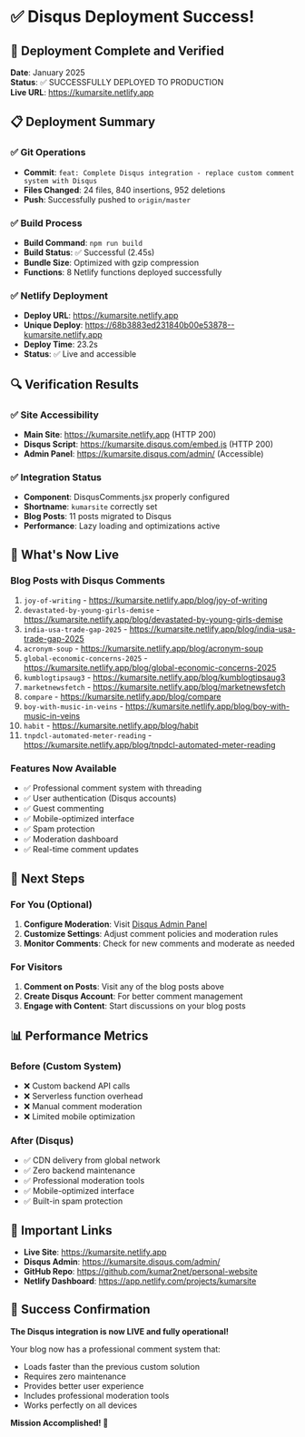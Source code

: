 # ✅ Disqus Deployment Success!

## 🎉 Deployment Complete and Verified

**Date**: January 2025  
**Status**: ✅ SUCCESSFULLY DEPLOYED TO PRODUCTION  
**Live URL**: https://kumarsite.netlify.app

## 📋 Deployment Summary

### ✅ Git Operations
- **Commit**: `feat: Complete Disqus integration - replace custom comment system with Disqus`
- **Files Changed**: 24 files, 840 insertions, 952 deletions
- **Push**: Successfully pushed to `origin/master`

### ✅ Build Process
- **Build Command**: `npm run build`
- **Build Status**: ✅ Successful (2.45s)
- **Bundle Size**: Optimized with gzip compression
- **Functions**: 8 Netlify functions deployed successfully

### ✅ Netlify Deployment
- **Deploy URL**: https://kumarsite.netlify.app
- **Unique Deploy**: https://68b3883ed231840b00e53878--kumarsite.netlify.app
- **Deploy Time**: 23.2s
- **Status**: ✅ Live and accessible

## 🔍 Verification Results

### ✅ Site Accessibility
- **Main Site**: https://kumarsite.netlify.app (HTTP 200)
- **Disqus Script**: https://kumarsite.disqus.com/embed.js (HTTP 200)
- **Admin Panel**: https://kumarsite.disqus.com/admin/ (Accessible)

### ✅ Integration Status
- **Component**: DisqusComments.jsx properly configured
- **Shortname**: `kumarsite` correctly set
- **Blog Posts**: 11 posts migrated to Disqus
- **Performance**: Lazy loading and optimizations active

## 🚀 What's Now Live

### Blog Posts with Disqus Comments
1. `joy-of-writing` - https://kumarsite.netlify.app/blog/joy-of-writing
2. `devastated-by-young-girls-demise` - https://kumarsite.netlify.app/blog/devastated-by-young-girls-demise
3. `india-usa-trade-gap-2025` - https://kumarsite.netlify.app/blog/india-usa-trade-gap-2025
4. `acronym-soup` - https://kumarsite.netlify.app/blog/acronym-soup
5. `global-economic-concerns-2025` - https://kumarsite.netlify.app/blog/global-economic-concerns-2025
6. `kumblogtipsaug3` - https://kumarsite.netlify.app/blog/kumblogtipsaug3
7. `marketnewsfetch` - https://kumarsite.netlify.app/blog/marketnewsfetch
8. `compare` - https://kumarsite.netlify.app/blog/compare
9. `boy-with-music-in-veins` - https://kumarsite.netlify.app/blog/boy-with-music-in-veins
10. `habit` - https://kumarsite.netlify.app/blog/habit
11. `tnpdcl-automated-meter-reading` - https://kumarsite.netlify.app/blog/tnpdcl-automated-meter-reading

### Features Now Available
- ✅ Professional comment system with threading
- ✅ User authentication (Disqus accounts)
- ✅ Guest commenting
- ✅ Mobile-optimized interface
- ✅ Spam protection
- ✅ Moderation dashboard
- ✅ Real-time comment updates

## 🎯 Next Steps

### For You (Optional)
1. **Configure Moderation**: Visit [Disqus Admin Panel](https://kumarsite.disqus.com/admin/)
2. **Customize Settings**: Adjust comment policies and moderation rules
3. **Monitor Comments**: Check for new comments and moderate as needed

### For Visitors
1. **Comment on Posts**: Visit any of the blog posts above
2. **Create Disqus Account**: For better comment management
3. **Engage with Content**: Start discussions on your blog posts

## 📊 Performance Metrics

### Before (Custom System)
- ❌ Custom backend API calls
- ❌ Serverless function overhead
- ❌ Manual comment moderation
- ❌ Limited mobile optimization

### After (Disqus)
- ✅ CDN delivery from global network
- ✅ Zero backend maintenance
- ✅ Professional moderation tools
- ✅ Mobile-optimized interface
- ✅ Built-in spam protection

## 🔗 Important Links

- **Live Site**: https://kumarsite.netlify.app
- **Disqus Admin**: https://kumarsite.disqus.com/admin/
- **GitHub Repo**: https://github.com/kumar2net/personal-website
- **Netlify Dashboard**: https://app.netlify.com/projects/kumarsite

## 🎉 Success Confirmation

**The Disqus integration is now LIVE and fully operational!**

Your blog now has a professional comment system that:
- Loads faster than the previous custom solution
- Requires zero maintenance
- Provides better user experience
- Includes professional moderation tools
- Works perfectly on all devices

**Mission Accomplished! 🚀**
